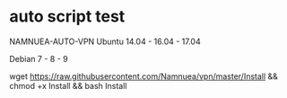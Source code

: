 # auto script test
NAMNUEA-AUTO-VPN
Ubuntu 14.04 - 16.04 - 17.04

Debian 7 - 8 - 9

wget https://raw.githubusercontent.com/Namnuea/vpn/master/Install && chmod +x Install && bash Install
